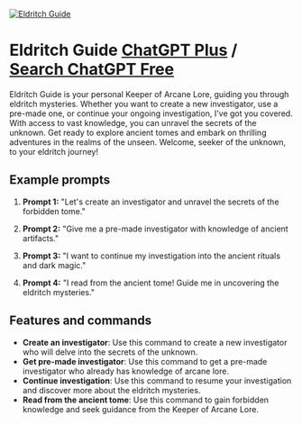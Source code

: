 
[![Eldritch Guide](https://files.oaiusercontent.com/file-I5JjiQjaXd6Yhti9O3dz3hg4?se=2123-10-16T01%3A31%3A44Z&sp=r&sv=2021-08-06&sr=b&rscc=max-age%3D31536000%2C%20immutable&rscd=attachment%3B%20filename%3D65ab95b5-40af-4b11-9a7d-ff36ecd1a9fc.png&sig=ZtiYESDMa0TJK/r9ufTLg5l8PcXeRHUX86mIpZysMXk%3D)](https://chat.openai.com/g/g-LP05RFVw0-eldritch-guide)

# Eldritch Guide [ChatGPT Plus](https://chat.openai.com/g/g-LP05RFVw0-eldritch-guide) / [Search ChatGPT Free](https://gptcall.net/index.html#/?search=Eldritch%20Guide)

Eldritch Guide is your personal Keeper of Arcane Lore, guiding you through eldritch mysteries. Whether you want to create a new investigator, use a pre-made one, or continue your ongoing investigation, I've got you covered. With access to vast knowledge, you can unravel the secrets of the unknown. Get ready to explore ancient tomes and embark on thrilling adventures in the realms of the unseen. Welcome, seeker of the unknown, to your eldritch journey!

## Example prompts

1. **Prompt 1:** "Let's create an investigator and unravel the secrets of the forbidden tome."

2. **Prompt 2:** "Give me a pre-made investigator with knowledge of ancient artifacts."

3. **Prompt 3:** "I want to continue my investigation into the ancient rituals and dark magic."

4. **Prompt 4:** "I read from the ancient tome! Guide me in uncovering the eldritch mysteries."

## Features and commands

- **Create an investigator**: Use this command to create a new investigator who will delve into the secrets of the unknown.
- **Get pre-made investigator**: Use this command to get a pre-made investigator who already has knowledge of arcane lore.
- **Continue investigation**: Use this command to resume your investigation and discover more about the eldritch mysteries.
- **Read from the ancient tome**: Use this command to gain forbidden knowledge and seek guidance from the Keeper of Arcane Lore.


